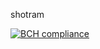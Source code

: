 shotram

[![BCH compliance](https://bettercodehub.com/edge/badge/Jayanthbm/shotram?branch=master)](https://bettercodehub.com/)